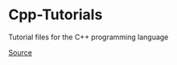 # Cpp-Tutorials
Tutorial files for the C++ programming language

[Source](https://www.tutorialspoint.com/cplusplus/index.htm)
